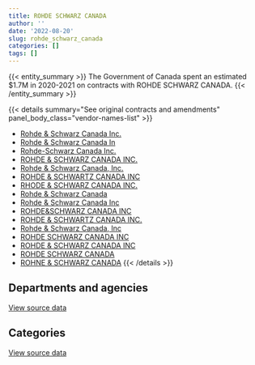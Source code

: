 ```yaml
---
title: ROHDE SCHWARZ CANADA
author: ''
date: '2022-08-20'
slug: rohde_schwarz_canada
categories: []
tags: []
---
```


<script src="/rmarkdown-libs/htmlwidgets/htmlwidgets.js"></script>
<link href="/rmarkdown-libs/datatables-css/datatables-crosstalk.css" rel="stylesheet" />
<script src="/rmarkdown-libs/datatables-binding/datatables.js"></script>
<script src="/rmarkdown-libs/jquery/jquery-3.6.0.min.js"></script>
<link href="/rmarkdown-libs/dt-core-bootstrap/css/dataTables.bootstrap.min.css" rel="stylesheet" />
<link href="/rmarkdown-libs/dt-core-bootstrap/css/dataTables.bootstrap.extra.css" rel="stylesheet" />
<script src="/rmarkdown-libs/dt-core-bootstrap/js/jquery.dataTables.min.js"></script>
<script src="/rmarkdown-libs/dt-core-bootstrap/js/dataTables.bootstrap.min.js"></script>
<link href="/rmarkdown-libs/crosstalk/css/crosstalk.min.css" rel="stylesheet" />
<script src="/rmarkdown-libs/crosstalk/js/crosstalk.min.js"></script>
<script src="/rmarkdown-libs/htmlwidgets/htmlwidgets.js"></script>
<link href="/rmarkdown-libs/datatables-css/datatables-crosstalk.css" rel="stylesheet" />
<script src="/rmarkdown-libs/datatables-binding/datatables.js"></script>
<script src="/rmarkdown-libs/jquery/jquery-3.6.0.min.js"></script>
<link href="/rmarkdown-libs/dt-core-bootstrap/css/dataTables.bootstrap.min.css" rel="stylesheet" />
<link href="/rmarkdown-libs/dt-core-bootstrap/css/dataTables.bootstrap.extra.css" rel="stylesheet" />
<script src="/rmarkdown-libs/dt-core-bootstrap/js/jquery.dataTables.min.js"></script>
<script src="/rmarkdown-libs/dt-core-bootstrap/js/dataTables.bootstrap.min.js"></script>
<link href="/rmarkdown-libs/crosstalk/css/crosstalk.min.css" rel="stylesheet" />
<script src="/rmarkdown-libs/crosstalk/js/crosstalk.min.js"></script>

{{< entity_summary >}}
The Government of Canada spent an estimated \$1.7M in 2020-2021 on contracts with ROHDE SCHWARZ CANADA.
{{< /entity_summary >}}

{{< details summary="See original contracts and amendments" panel_body_class="vendor-names-list" >}}
- [Rohde & Schwarz Canada Inc.](https://search.open.canada.ca/en/ct/?sort=contract_value_f%20desc&page=1&search_text=%22Rohde%20%26%20Schwarz%20Canada%20Inc.%22)
- [Rohde & Schwarz Canada In](https://search.open.canada.ca/en/ct/?sort=contract_value_f%20desc&page=1&search_text=%22Rohde%20%26%20Schwarz%20Canada%20In%22)
- [Rohde-Schwarz Canada Inc.](https://search.open.canada.ca/en/ct/?sort=contract_value_f%20desc&page=1&search_text=%22Rohde-Schwarz%20Canada%20Inc.%22)
- [ROHDE & SCHWARZ CANADA INC.](https://search.open.canada.ca/en/ct/?sort=contract_value_f%20desc&page=1&search_text=%22ROHDE%20%26%20SCHWARZ%20CANADA%20INC.%22)
- [Rohde & Schwarz Canada, Inc.](https://search.open.canada.ca/en/ct/?sort=contract_value_f%20desc&page=1&search_text=%22Rohde%20%26%20Schwarz%20Canada%2c%20Inc.%22)
- [ROHDE & SCHWARTZ CANADA INC](https://search.open.canada.ca/en/ct/?sort=contract_value_f%20desc&page=1&search_text=%22ROHDE%20%26%20SCHWARTZ%20CANADA%20INC%22)
- [RHODE & SCHWARZ CANADA INC.](https://search.open.canada.ca/en/ct/?sort=contract_value_f%20desc&page=1&search_text=%22RHODE%20%26%20SCHWARZ%20CANADA%20INC.%22)
- [Rohde & Schwarz Canada](https://search.open.canada.ca/en/ct/?sort=contract_value_f%20desc&page=1&search_text=%22Rohde%20%26%20Schwarz%20Canada%22)
- [Rohde & Schwarz Canada Inc](https://search.open.canada.ca/en/ct/?sort=contract_value_f%20desc&page=1&search_text=%22Rohde%20%26%20Schwarz%20Canada%20Inc%22)
- [ROHDE&SCHWARZ CANADA INC](https://search.open.canada.ca/en/ct/?sort=contract_value_f%20desc&page=1&search_text=%22ROHDE%26SCHWARZ%20CANADA%20INC%22)
- [ROHDE & SCHWARTZ CANADA INC.](https://search.open.canada.ca/en/ct/?sort=contract_value_f%20desc&page=1&search_text=%22ROHDE%20%26%20SCHWARTZ%20CANADA%20INC.%22)
- [Rohde & Schwarz Canada, Inc](https://search.open.canada.ca/en/ct/?sort=contract_value_f%20desc&page=1&search_text=%22Rohde%20%26%20Schwarz%20Canada%2c%20Inc%22)
- [ROHDE SCHWARZ CANADA INC](https://search.open.canada.ca/en/ct/?sort=contract_value_f%20desc&page=1&search_text=%22ROHDE%20SCHWARZ%20CANADA%20INC%22)
- [ROHDE & SCHWARZ CANADA INC](https://search.open.canada.ca/en/ct/?sort=contract_value_f%20desc&page=1&search_text=%22ROHDE%20%26%20SCHWARZ%20CANADA%20INC%22)
- [ROHDE SCHWARZ CANADA](https://search.open.canada.ca/en/ct/?sort=contract_value_f%20desc&page=1&search_text=%22ROHDE%20SCHWARZ%20CANADA%22)
- [ROHNE & SCHWARZ CANADA](https://search.open.canada.ca/en/ct/?sort=contract_value_f%20desc&page=1&search_text=%22ROHNE%20%26%20SCHWARZ%20CANADA%22)
{{< /details >}}

## Departments and agencies

<div id="htmlwidget-1" style="width:100%;height:auto;" class="datatables html-widget"></div>
<script type="application/json" data-for="htmlwidget-1">{"x":{"style":"bootstrap","filter":"none","vertical":false,"data":[["<a href=\"/departments/dfo-mpo/\">Fisheries and Oceans Canada<\/a>","<a href=\"/departments/dnd-mdn/\">National Defence<\/a>","<a href=\"/departments/ec/\">Environment and Climate Change Canada<\/a>","<a href=\"/departments/ic/\">Innovation, Science and Economic Development Canada<\/a>","<a href=\"/departments/lac-bac/\">Library and Archives Canada<\/a>","<a href=\"/departments/nfb-onf/\">National Film Board<\/a>","<a href=\"/departments/nrc-cnrc/\">National Research Council Canada<\/a>","<a href=\"/departments/rcmp-grc/\">Royal Canadian Mounted Police<\/a>"],[null,1388888.57,null,708140.08,null,273097.17,24148.48,6428.91],[null,1718166.17,null,620616.62,2747.97,336607.37,null,71107.62],[null,785512.81,12654.48,68791.16,20577.78,22859.73,null,71302.43],[161838.6,88665.22,null,838456.69,null,120171.66,null,494166.02]],"container":"<table class=\"table table-striped table-hover row-border order-column display\">\n  <thead>\n    <tr>\n      <th>Department<\/th>\n      <th>2017-2018<\/th>\n      <th>2018-2019<\/th>\n      <th>2019-2020<\/th>\n      <th>2020-2021<\/th>\n    <\/tr>\n  <\/thead>\n<\/table>","options":{"order":[[4,"desc"]],"pageLength":10,"autoWidth":true,"columnDefs":[{"targets":1,"render":"function(data, type, row, meta) {\n    return type !== 'display' ? data : DTWidget.formatCurrency(data, \"$\", 2, 3, \",\", \".\", true, null);\n  }"},{"targets":2,"render":"function(data, type, row, meta) {\n    return type !== 'display' ? data : DTWidget.formatCurrency(data, \"$\", 2, 3, \",\", \".\", true, null);\n  }"},{"targets":3,"render":"function(data, type, row, meta) {\n    return type !== 'display' ? data : DTWidget.formatCurrency(data, \"$\", 2, 3, \",\", \".\", true, null);\n  }"},{"targets":4,"render":"function(data, type, row, meta) {\n    return type !== 'display' ? data : DTWidget.formatCurrency(data, \"$\", 2, 3, \",\", \".\", true, null);\n  }"},{"width":"16%","targets":[1,2,3,4]},{"className":"dt-right","targets":[1,2,3,4]}],"orderClasses":false}},"evals":["options.columnDefs.0.render","options.columnDefs.1.render","options.columnDefs.2.render","options.columnDefs.3.render"],"jsHooks":[]}</script>
<p class="text-right">
<a href="https://github.com/GoC-Spending/contracts-data/tree/main/data/out/vendors/rohde_schwarz_canada/summary_by_fiscal_year_by_department.csv" class="source-data-link btn btn-link">View source data</a>
</p>

## Categories

<div id="htmlwidget-2" style="width:100%;height:auto;" class="datatables html-widget"></div>
<script type="application/json" data-for="htmlwidget-2">{"x":{"style":"bootstrap","filter":"none","vertical":false,"data":[["<a href=\"/categories/1_facilities_and_construction/\">Facilities and construction<\/a>","<a href=\"/categories/11_defence/\">Defence<\/a>","<a href=\"/categories/3_information_technology/\">Information technology<\/a>","<a href=\"/categories/6_industrial_products_and_services/\">Industrial products and services<\/a>"],[25521.05,1290428.29,279526.08,805227.8],[14949.9,1698425.97,421418.3,614451.57],[31825.55,544883.11,151705.55,253284.18],[null,68425.97,1029735.97,605136.25]],"container":"<table class=\"table table-striped table-hover row-border order-column display\">\n  <thead>\n    <tr>\n      <th>Category<\/th>\n      <th>2017-2018<\/th>\n      <th>2018-2019<\/th>\n      <th>2019-2020<\/th>\n      <th>2020-2021<\/th>\n    <\/tr>\n  <\/thead>\n<\/table>","options":{"order":[[4,"desc"]],"dom":"t","pageLength":30,"autoWidth":true,"columnDefs":[{"targets":1,"render":"function(data, type, row, meta) {\n    return type !== 'display' ? data : DTWidget.formatCurrency(data, \"$\", 2, 3, \",\", \".\", true, null);\n  }"},{"targets":2,"render":"function(data, type, row, meta) {\n    return type !== 'display' ? data : DTWidget.formatCurrency(data, \"$\", 2, 3, \",\", \".\", true, null);\n  }"},{"targets":3,"render":"function(data, type, row, meta) {\n    return type !== 'display' ? data : DTWidget.formatCurrency(data, \"$\", 2, 3, \",\", \".\", true, null);\n  }"},{"targets":4,"render":"function(data, type, row, meta) {\n    return type !== 'display' ? data : DTWidget.formatCurrency(data, \"$\", 2, 3, \",\", \".\", true, null);\n  }"},{"width":"16%","targets":[1,2,3,4]},{"className":"dt-right","targets":[1,2,3,4]}],"orderClasses":false,"lengthMenu":[10,25,30,50,100]}},"evals":["options.columnDefs.0.render","options.columnDefs.1.render","options.columnDefs.2.render","options.columnDefs.3.render"],"jsHooks":[]}</script>
<p class="text-right">
<a href="https://github.com/GoC-Spending/contracts-data/tree/main/data/out/vendors/rohde_schwarz_canada/summary_by_fiscal_year_by_category.csv" class="source-data-link btn btn-link">View source data</a>
</p>
